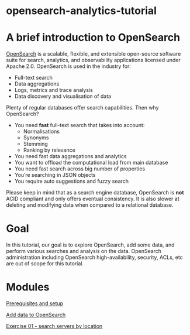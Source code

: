 # opensearch-analytics-tutorial

# A brief introduction to OpenSearch 

[OpenSearch](https://opensearch.org/) is a scalable, flexible, and extensible open-source software suite for search, analytics, and observability applications licensed under Apache 2.0. OpenSearch is used in the industry for:

- Full-text search 
- Data aggregations
- Logs, metrics and trace analysis
- Data discovery and visualisation of data

Plenty of regular databases offer search capabilities. Then why OpenSearch? 

- You need **fast** full-text search that takes into account:
  - Normalisations 
  - Synonyms
  - Stemming
  - Ranking by relevance
- You need fast data aggregations and analytics
- You want to offload the computational load from main database 
- You need fast search across big number of properties 
- You’re searching in JSON objects 
- You require auto suggestions and fuzzy search 

 Please keep in mind that as a search engine database, OpenSearch is **not** ACID compliant and only offers eventual consistency. It is also slower at deleting and modifying data when compared to a relational database.

# Goal

In this tutorial, our goal is to explore OpenSearch, add some data, and perform various searches and analysis on the data. OpenSearch administration including OpenSearch high-availability, security, ACLs, etc are out of scope for this tutorial.

# Modules

[Prerequisites and setup](00_prereq_and_setup.md)

[Add data to OpenSearch](01_add_data_to_opensearch.md)

[Exercise 01 - search servers by location](02_search_servers_by_location.md)
